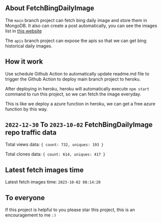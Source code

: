 ## About FetchBingDailyImage

The `main` branch project can fetch bing daily image and store them in MongoDB.
It also can create a post automatically, you can see the images list in [this website](https://oursalbum.netlify.app)

The `apis` branch project can expose the apis so that we can get bing historical daily images.

## How it work

Use schedule Github Action to automatically update readme.md file to trigger the Github Action to deploy main branch project to heroku.

After deploying in heroku, heroku will automatically execute `npm start` command to run this project, so we can fetch the image everyday.

This is like we deploy a azure function in heroku, we can get a free azure function by this way.

## `2022-12-30` To `2023-10-02` FetchBingDailyImage repo traffic data

Total views data: `{ count: 732, uniques: 193 }`

Total clones data: `{ count: 614, uniques: 417 }`

## Latest fetch images time

Latest fetch images time: `2023-10-02 08:14:20`

## To everyone

If this project is helpful to you please star this project, this is an encouragement to me `:)`



